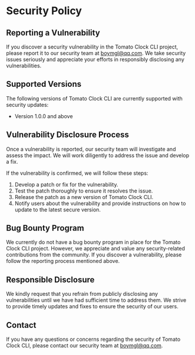 # Security Policy

## Reporting a Vulnerability

If you discover a security vulnerability in the Tomato Clock CLI project, please report it to our security team at <boymgl@qq.com>. We take security issues seriously and appreciate your efforts in responsibly disclosing any vulnerabilities.

## Supported Versions

The following versions of Tomato Clock CLI are currently supported with security updates:

- Version 1.0.0 and above

## Vulnerability Disclosure Process

Once a vulnerability is reported, our security team will investigate and assess the impact. We will work diligently to address the issue and develop a fix.

If the vulnerability is confirmed, we will follow these steps:

1. Develop a patch or fix for the vulnerability.
2. Test the patch thoroughly to ensure it resolves the issue.
3. Release the patch as a new version of Tomato Clock CLI.
4. Notify users about the vulnerability and provide instructions on how to update to the latest secure version.

## Bug Bounty Program

We currently do not have a bug bounty program in place for the Tomato Clock CLI project. However, we appreciate and value any security-related contributions from the community. If you discover a vulnerability, please follow the reporting process mentioned above.

## Responsible Disclosure

We kindly request that you refrain from publicly disclosing any vulnerabilities until we have had sufficient time to address them. We strive to provide timely updates and fixes to ensure the security of our users.

## Contact

If you have any questions or concerns regarding the security of Tomato Clock CLI, please contact our security team at <boymgl@qq.com>.
